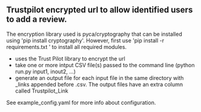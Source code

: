 ## Trustpilot encrypted url to allow identified users to add a review.

The encryption library used is pyca/cryptography that can be installed using 'pip install cryptography'.
However, first use 'pip install -r requirements.txt ' to install all required modules.

* uses the Trust Pilot library to encrypt the url
* take one or more intput CSV file(s) passed to the command line (python run.py input1, inout2, ...)
* generate an output file for each input file in the same directory with _links appended before .csv. The output files have an extra column called Trustpilot_Link

See example_config.yaml for more info about configuration.


